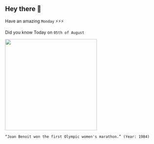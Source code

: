 ## Hey there 👋
Have an amazing `Monday` ⚡⚡⚡

Did you know Today on `05th of August`
 
 [<img src="https://bloximages.chicago2.vip.townnews.com/napavalleyregister.com/content/tncms/assets/v3/editorial/f/55/f55e9797-9de3-5888-a0c4-0e41b84efd23/5a9c8d72d1ed0.image.jpg?resize=1200%2C1044" width="300" />](https://en.wikipedia.org/wiki/Joan_Benoit) 
 ```
“Joan Benoit won the first Olympic women's marathon.” (Year: 1984)
```
